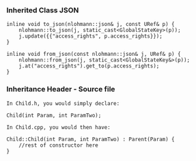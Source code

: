 ### Inherited Class JSON

    inline void to_json(nlohmann::json& j, const URef& p) {
        nlohmann::to_json(j, static_cast<GlobalStateKey>(p));
        j.update({{"access_rights", p.access_rights}});
    }

    inline void from_json(const nlohmann::json& j, URef& p) {
        nlohmann::from_json(j, static_cast<GlobalStateKey&>(p));
        j.at("access_rights").get_to(p.access_rights);
    }

### Inheritance Header - Source file

    In Child.h, you would simply declare:

    Child(int Param, int ParamTwo);

    In Child.cpp, you would then have:

    Child::Child(int Param, int ParamTwo) : Parent(Param) {
        //rest of constructor here
    }

